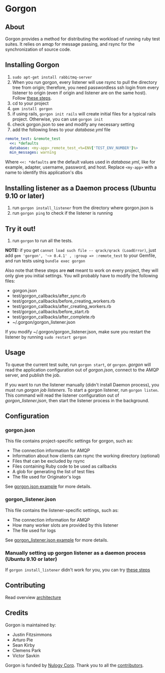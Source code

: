 Gorgon
=====================

About
---------------------

Gorgon provides a method for distributing the workload of running ruby test suites. It relies on amqp for message passing, and rsync for the synchronization of source code.

Installing Gorgon
-----------------
1. `sudo apt-get install rabbitmq-server`
1. When you run gorgon, every listener will use rsync to pull the directory tree from origin; therefore, you need passwordless ssh login from every listener to origin (even if origin and listener are on the same host). Follow [these steps](http://linuxconfig.org/Passwordless_ssh).
1. cd to your project
1. `gem install gorgon`
1. if using rails, `gorgon init rails` will create initial files for a typical rails project. Otherwise, you can use `gorgon init`
1. check gorgon.json to see and modify any necessary setting
1. add the following lines to your _database.yml_ file

```yaml
remote_test: &remote_test
  <<: *defaults
  database: <my-app>_remote_test_<%=ENV['TEST_ENV_NUMBER']%>
  min_messages: warning
```

Where `<<: *defaults` are the default values used in _database.yml_, like for example, adapter, username, password, and host. Replace `<my-app>` with a name to identify this application's dbs

Installing listener as a Daemon process (Ubuntu 9.10 or later)
----------------------------------------------------------------
1. run `gorgon install_listener` from the directory where gorgon.json is
1. run `gorgon ping` to check if the listener is running

Try it out!
-----------
1. run `gorgon` to run all the tests.

**NOTE:** if you get `cannot load such file -- qrack/qrack (LoadError)`, just add `gem 'gorgon', '~> 0.4.1' , :group => :remote_test` to your Gemfile, and run tests using `bundle exec gorgon`

Also note that these steps are **not** meant to work on every project, they will only give you initial settings. You will probably have to modify the following files:
* gorgon.json
* test/gorgon_callbacks/after\_sync.rb
* test/gorgon_callbacks/before\_creating\_workers.rb
* test/gorgon_callbacks/after\_creating\_workers.rb
* test/gorgon_callbacks/before\_start.rb
* test/gorgon_callbacks/after\_complete.rb
* ~/.gorgon/gorgon_listener.json

If you modify ~/.gorgon/gorgon_listener.json, make sure you restart the listener by running `sudo restart gorgon`

Usage
---------------------

To queue the current test suite, run `gorgon start`, or `gorgon`. _gorgon_ will read the application configuration out of _gorgon.json_, connect to the AMQP server, and publish the job.

If you want to run the listener manually (didn't install Daemon process), you must run _gorgon job listeners_. To start a gorgon listener, run `gorgon listen`. This command will read the listener configuration out of _gorgon\_listener.json_, then start the listener process in the background.

Configuration
---------------------

### gorgon.json
This file contains project-specific settings for gorgon, such as:

* The connection information for AMQP
* Information about how clients can rsync the working directory (optional)
* Files that can be excluded by rsync
* Files containing Ruby code to be used as callbacks
* A glob for generating the list of test files
* The file used for Originator's logs

See [gorgon.json example](/gorgon.json.sample) for more details.

### gorgon_listener.json
This file contains the listener-specific settings, such as:

* The connection information for AMQP
* How many worker slots are provided by this listener
* The file used for logs

See [gorgon_listener.json example](/gorgon_listener.json.sample) for more details.

### Manually setting up gorgon listener as a daemon process (Ubuntu 9.10 or later)
If `gorgon install_listener` didn't work for you, you can try [these steps](/daemon_with_upstart_and_rvm.md)

Contributing
---------------------
Read overview [architecture](/architecture.md)

Credits
---------------------
Gorgon is maintained by:
* Justin Fitzsimmons
* Arturo Pie
* Sean Kirby
* Clemens Park
* Victor Savkin

Gorgon is funded by [Nulogy Corp](http://www.nulogy.com/).
Thank you to all the [contributors](https://github.com/Fitzsimmons/Gorgon/contributors).
